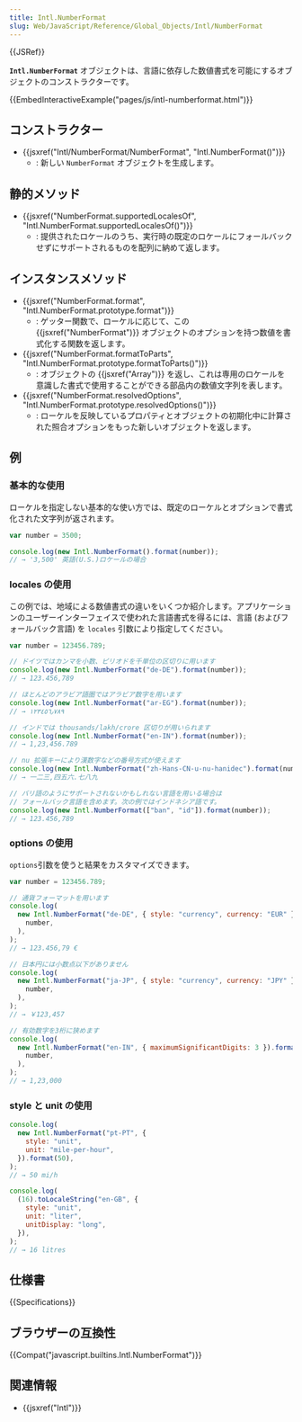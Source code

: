 ```yaml
---
title: Intl.NumberFormat
slug: Web/JavaScript/Reference/Global_Objects/Intl/NumberFormat
---
```


{{JSRef}}

**`Intl.NumberFormat`** オブジェクトは、言語に依存した数値書式を可能にするオブジェクトのコンストラクターです。

{{EmbedInteractiveExample("pages/js/intl-numberformat.html")}}

## コンストラクター

- {{jsxref("Intl/NumberFormat/NumberFormat", "Intl.NumberFormat()")}}
  - : 新しい `NumberFormat` オブジェクトを生成します。

## 静的メソッド

- {{jsxref("NumberFormat.supportedLocalesOf", "Intl.NumberFormat.supportedLocalesOf()")}}
  - : 提供されたロケールのうち、実行時の既定のロケールにフォールバックせずにサポートされるものを配列に納めて返します。

## インスタンスメソッド

- {{jsxref("NumberFormat.format", "Intl.NumberFormat.prototype.format")}}
  - : ゲッター関数で、ローケルに応じて、この {{jsxref("NumberFormat")}} オブジェクトのオプションを持つ数値を書式化する関数を返します。
- {{jsxref("NumberFormat.formatToParts", "Intl.NumberFormat.prototype.formatToParts()")}}
  - : オブジェクトの {{jsxref("Array")}} を返し、これは専用のロケールを意識した書式で使用することができる部品内の数値文字列を表します。
- {{jsxref("NumberFormat.resolvedOptions", "Intl.NumberFormat.prototype.resolvedOptions()")}}
  - : ローケルを反映しているプロパティとオブジェクトの初期化中に計算された照合オプションをもった新しいオブジェクトを返します。

## 例

### 基本的な使用

ローケルを指定しない基本的な使い方では、既定のローケルとオプションで書式化された文字列が返されます。

```js
var number = 3500;

console.log(new Intl.NumberFormat().format(number));
// → '3,500' 英語(U.S.)ロケールの場合
```

### locales の使用

この例では、地域による数値書式の違いをいくつか紹介します。アプリケーションのユーザーインターフェイスで使われた言語書式を得るには、言語 (およびフォールバック言語) を `locales` 引数により指定してください。

```js
var number = 123456.789;

// ドイツではカンマを小数、ピリオドを千単位の区切りに用います
console.log(new Intl.NumberFormat("de-DE").format(number));
// → 123.456,789

// ほとんどのアラビア語圏ではアラビア数字を用います
console.log(new Intl.NumberFormat("ar-EG").format(number));
// → ١٢٣٤٥٦٫٧٨٩

// インドでは thousands/lakh/crore 区切りが用いられます
console.log(new Intl.NumberFormat("en-IN").format(number));
// → 1,23,456.789

// nu 拡張キーにより漢数字などの番号方式が使えます
console.log(new Intl.NumberFormat("zh-Hans-CN-u-nu-hanidec").format(number));
// → 一二三,四五六.七八九

// バリ語のようにサポートされないかもしれない言語を用いる場合は
// フォールバック言語を含めます。次の例ではインドネシア語です。
console.log(new Intl.NumberFormat(["ban", "id"]).format(number));
// → 123.456,789
```

### options の使用

`options`引数を使うと結果をカスタマイズできます。

```js
var number = 123456.789;

// 通貨フォーマットを用います
console.log(
  new Intl.NumberFormat("de-DE", { style: "currency", currency: "EUR" }).format(
    number,
  ),
);
// → 123.456,79 €

// 日本円には小数点以下がありません
console.log(
  new Intl.NumberFormat("ja-JP", { style: "currency", currency: "JPY" }).format(
    number,
  ),
);
// → ￥123,457

// 有効数字を3桁に狭めます
console.log(
  new Intl.NumberFormat("en-IN", { maximumSignificantDigits: 3 }).format(
    number,
  ),
);
// → 1,23,000
```

### style と unit の使用

```js
console.log(
  new Intl.NumberFormat("pt-PT", {
    style: "unit",
    unit: "mile-per-hour",
  }).format(50),
);
// → 50 mi/h

console.log(
  (16).toLocaleString("en-GB", {
    style: "unit",
    unit: "liter",
    unitDisplay: "long",
  }),
);
// → 16 litres
```

## 仕様書

{{Specifications}}

## ブラウザーの互換性

{{Compat("javascript.builtins.Intl.NumberFormat")}}

## 関連情報

- {{jsxref("Intl")}}
